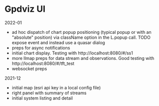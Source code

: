 # Gpdviz UI

2022-01

- ad hoc dispatch of chart popup positioning
  (typical popup or with an "absolute" position)
  via className option in the L.popup call.
  TODO expose event and instead use a quasar dialog
- preps for async notifications
- initial chart display.
  Testing with http://localhost:8080/#/ss1
- more llmap preps for data stream and observations.
  Good testing with http://localhost:8080/#/tft_test
- websocket preps

2021-12

- initial map (esri api key in a local config file)
- right panel with summary of streams
- initial system listing and detail
